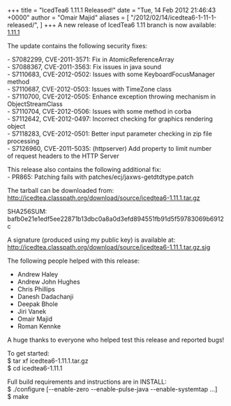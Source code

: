 +++
title = "IcedTea6 1.11.1 Released!"
date = "Tue, 14 Feb 2012 21:46:43 +0000"
author = "Omair Majid"
aliases = [
    "/2012/02/14/icedtea6-1-11-1-released/",
]
+++
A new release of IcedTea6 1.11 branch is now available: [1.11.1](http://icedtea.classpath.org/download/source/icedtea6-1.11.1.tar.gz)  
  
The update contains the following security fixes:  
  
\- S7082299, CVE-2011-3571: Fix in AtomicReferenceArray  
\- S7088367, CVE-2011-3563: Fix issues in java sound  
\- S7110683, CVE-2012-0502: Issues with some KeyboardFocusManager method  
\- S7110687, CVE-2012-0503: Issues with TimeZone class  
\- S7110700, CVE-2012-0505: Enhance exception throwing mechanism in  
ObjectStreamClass  
\- S7110704, CVE-2012-0506: Issues with some method in corba  
\- S7112642, CVE-2012-0497: Incorrect checking for graphics rendering  
object  
\- S7118283, CVE-2012-0501: Better input parameter checking in zip file  
processing  
\- S7126960, CVE-2011-5035: (httpserver) Add property to limit number  
of request headers to the HTTP Server  
  
This release also contains the following additional fix:  
\- PR865: Patching fails with patches/ecj/jaxws-getdtdtype.patch  
  
The tarball can be downloaded from:  
http://icedtea.classpath.org/download/source/icedtea6-1.11.1.tar.gz  
  
SHA256SUM:  
bafb0e21e1edf5ee22871b13dbc0a8a0d3efd894551fb91d5f59783069b6912c  
  
A signature (produced using my public key) is available at:  
http://icedtea.classpath.org/download/source/icedtea6-1.11.1.tar.gz.sig  
  
The following people helped with this release:  
  
* Andrew Haley  
* Andrew John Hughes  
* Chris Phillips  
* Danesh Dadachanji  
* Deepak Bhole  
* Jiri Vanek  
* Omair Majid  
* Roman Kennke  
  
A huge thanks to everyone who helped test this release and reported bugs!  
  
To get started:  
$ tar xf icedtea6-1.11.1.tar.gz  
$ cd icedtea6-1.11.1  
  
Full build requirements and instructions are in INSTALL:  
$ ./configure [--enable-zero --enable-pulse-java --enable-systemtap ...]  
$ make  


